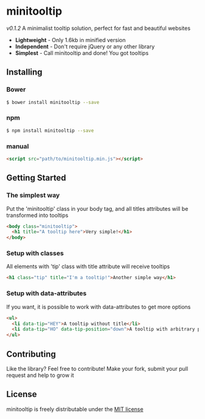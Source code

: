 # minitooltip
*v0.1.2*
A minimalist tooltip solution, perfect for fast and beautiful websites

- **Lightweight** - Only 1.6kb in minified version
- **Independent** - Don't require jQuery or any other library
- **Simplest** - Call minitooltip and done! You got tooltips

## Installing

### Bower
```bash
$ bower install minitooltip --save
```

### npm
```bash
$ npm install minitooltip --save
```

### manual
```html
<script src="path/to/minitooltip.min.js"></script>
```

## Getting Started

### The simplest way
Put the 'minitooltip' class in your body tag, and all titles attributes will be transformed into tooltips
```html
<body class="minitooltip">
  <h1 title="A tooltip here">Very simple!</h1>
</body>
```

### Setup with classes
All elements with 'tip' class with title attribute will receive tooltips
```html
<h1 class="tip" title="I'm a tooltip!">Another simple way</h1>
```

### Setup with data-attributes
If you want, it is possible to work with data-attributes to get more options
```html
<ul>
  <li data-tip="HEY">A tooltip without title</li>
  <li data-tip="HO" data-tip-position="down">A tooltip with arbitrary position</li>
</ul>
```

## Contributing
Like the library? Feel free to contribute! Make your fork, submit your pull request and help to grow it

## License
minitooltip is freely distributable under the [MIT license](https://github.com/leonardocamelo/minitooltip/blob/master/LICENSE)
